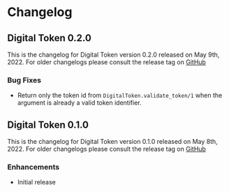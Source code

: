 # Changelog

## Digital Token 0.2.0

This is the changelog for Digital Token version 0.2.0 released on May 9th, 2022.  For older changelogs please consult the release tag on [GitHub](https://github.com/kipcole9/digital_token/tags)

### Bug Fixes

* Return only the token id from `DigitalToken.validate_token/1` when the argument is already a valid token identifier.

## Digital Token 0.1.0

This is the changelog for Digital Token version 0.1.0 released on May 8th, 2022.  For older changelogs please consult the release tag on [GitHub](https://github.com/kipcole9/digital_token/tags)

### Enhancements

* Initial release
